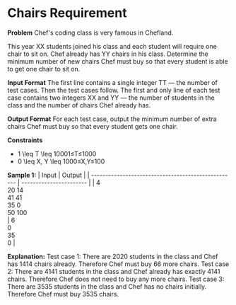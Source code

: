 # Chairs Requirement

**Problem**
Chef's coding class is very famous in Chefland.

This year XX students joined his class and each student will require one chair to sit on. Chef already has YY chairs in his class. Determine the minimum number of new chairs Chef must buy so that every student is able to get one chair to sit on.

**Input Format**
The first line contains a single integer TT — the number of test cases. Then the test cases follow.
The first and only line of each test case contains two integers XX and YY — the number of students in the class and the number of chairs Chef already has.

**Output Format**
For each test case, output the minimum number of extra chairs Chef must buy so that every student gets one chair.

**Constraints**
* 1 \leq T \leq 10001≤T≤1000
* 0 \leq X, Y \leq 1000≤X,Y≤100


**Sample 1:**
| Input                                               | Output                  |
| --------------------------------------------------- | ----------------------- |
| 4<br />20 14<br />41 41<br />35 0<br />50 100<br /> | 6<br />0<br />35<br />0 |

**Explanation:**
Test case 1: There are 2020 students in the class and Chef has 1414 chairs already. Therefore Chef must buy 66 more chairs.
Test case 2: There are 4141 students in the class and Chef already has exactly 4141 chairs. Therefore Chef does not need to buy any more chairs.
Test case 3: There are 3535 students in the class and Chef has no chairs initially. Therefore Chef must buy 3535 chairs.